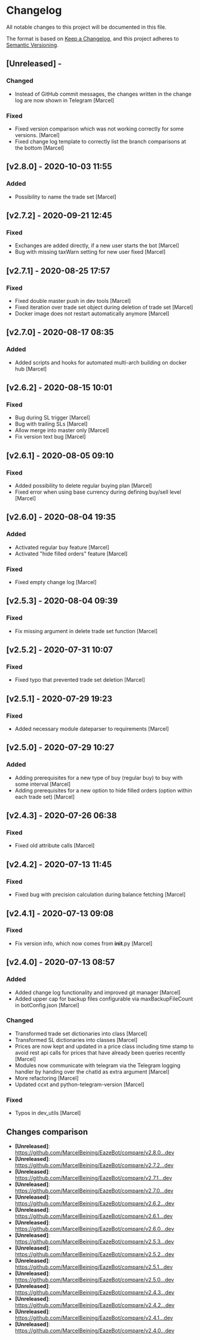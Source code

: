 # Changelog
All notable changes to this project will be documented in this file.

The format is based on [Keep a Changelog](https://keepachangelog.com/en/1.0.0/), and this project adheres to [Semantic Versioning](https://semver.org/spec/v2.0.0.html).

## [Unreleased] - 
### Changed
* Instead of GitHub commit messages, the changes written in the change log are now shown in Telegram [Marcel]

### Fixed
* Fixed version comparison which was not working correctly for some versions. [Marcel]
* Fixed change log template to correctly list the branch comparisons at the bottom [Marcel]


## [v2.8.0] - 2020-10-03 11:55
### Added
* Possibility to name the trade set [Marcel]


## [v2.7.2] - 2020-09-21 12:45
### Fixed
* Exchanges are added directly, if a new user starts the bot [Marcel]
* Bug with missing taxWarn setting for new user fixed [Marcel]


## [v2.7.1] - 2020-08-25 17:57
### Fixed
* Fixed double master push in dev tools [Marcel]
* Fixed iteration over trade set object during deletion of trade set [Marcel]
* Docker image does not restart automatically anymore [Marcel]


## [v2.7.0] - 2020-08-17 08:35
### Added
* Added scripts and hooks for automated multi-arch building on docker hub [Marcel]


## [v2.6.2] - 2020-08-15 10:01
### Fixed
* Bug during SL trigger [Marcel]
* Bug with trailing SLs [Marcel]
* Allow merge into master only [Marcel]
* Fix version text bug [Marcel]


## [v2.6.1] - 2020-08-05 09:10
### Fixed
* Added possibility to delete regular buying plan [Marcel]
* Fixed error when using base currency during defining buy/sell level [Marcel]


## [v2.6.0] - 2020-08-04 19:35
### Added
* Activated regular buy feature [Marcel]
* Activated "hide filled orders" feature [Marcel]

### Fixed
* Fixed empty change log [Marcel]


## [v2.5.3] - 2020-08-04 09:39
### Fixed
* Fix missing argument in delete trade set function [Marcel]


## [v2.5.2] - 2020-07-31 10:07
### Fixed
* Fixed typo that prevented trade set deletion [Marcel]


## [v2.5.1] - 2020-07-29 19:23
### Fixed
* Added necessary module dateparser to requirements [Marcel]


## [v2.5.0] - 2020-07-29 10:27
### Added
* Adding prerequisites for a new type of buy (regular buy) to buy with some interval [Marcel]
* Adding prerequisites for a new option to hide filled orders (option within each trade set) [Marcel]


## [v2.4.3] - 2020-07-26 06:38
### Fixed
* Fixed old attribute calls [Marcel]


## [v2.4.2] - 2020-07-13 11:45
### Fixed
* Fixed bug with precision calculation during balance fetching [Marcel]


## [v2.4.1] - 2020-07-13 09:08
### Fixed
* Fix version info, which now comes from __init__.py [Marcel]


## [v2.4.0] - 2020-07-13 08:57
### Added
* Added change log functionality and improved git manager [Marcel]
* Added upper cap for backup files configurable via maxBackupFileCount in botConfig.json [Marcel]

### Changed
* Transformed trade set dictionaries into class [Marcel]
* Transformed SL dictionaries into classes [Marcel]
* Prices are now kept and updated in a price class including time stamp to avoid rest api calls for prices that have already been queries recently [Marcel]
* Modules now communicate with telegram via the Telegram logging handler by handing over the chatId as extra argument [Marcel]
* More refactoring [Marcel]
* Updated ccxt and python-telegram-version [Marcel]

### Fixed
* Typos in dev_utils [Marcel]



## Changes comparison
* **[Unreleased]**: <https://github.com/MarcelBeining/EazeBot/compare/v2.8.0...dev>
* **[Unreleased]**: <https://github.com/MarcelBeining/EazeBot/compare/v2.7.2...dev>
* **[Unreleased]**: <https://github.com/MarcelBeining/EazeBot/compare/v2.7.1...dev>
* **[Unreleased]**: <https://github.com/MarcelBeining/EazeBot/compare/v2.7.0...dev>
* **[Unreleased]**: <https://github.com/MarcelBeining/EazeBot/compare/v2.6.2...dev>
* **[Unreleased]**: <https://github.com/MarcelBeining/EazeBot/compare/v2.6.1...dev>
* **[Unreleased]**: <https://github.com/MarcelBeining/EazeBot/compare/v2.6.0...dev>
* **[Unreleased]**: <https://github.com/MarcelBeining/EazeBot/compare/v2.5.3...dev>
* **[Unreleased]**: <https://github.com/MarcelBeining/EazeBot/compare/v2.5.2...dev>
* **[Unreleased]**: <https://github.com/MarcelBeining/EazeBot/compare/v2.5.1...dev>
* **[Unreleased]**: <https://github.com/MarcelBeining/EazeBot/compare/v2.5.0...dev>
* **[Unreleased]**: <https://github.com/MarcelBeining/EazeBot/compare/v2.4.3...dev>
* **[Unreleased]**: <https://github.com/MarcelBeining/EazeBot/compare/v2.4.2...dev>
* **[Unreleased]**: <https://github.com/MarcelBeining/EazeBot/compare/v2.4.1...dev>
* **[Unreleased]**: <https://github.com/MarcelBeining/EazeBot/compare/v2.4.0...dev>
